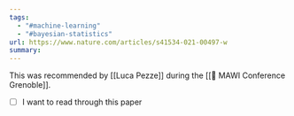 ```yaml
---
tags:
  - "#machine-learning"
  - "#bayesian-statistics"
url: https://www.nature.com/articles/s41534-021-00497-w
summary:
---
```

This was recommended by [[Luca Pezze]] during the [[🎤 MAWI Conference Grenoble]].
- [ ] I want to read through this paper